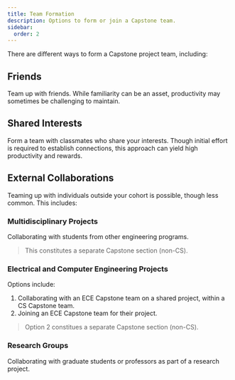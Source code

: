 ```yaml
---
title: Team Formation
description: Options to form or join a Capstone team.
sidebar:
  order: 2
---
```


There are different ways to form a Capstone project team, including:

## Friends

Team up with friends. While familiarity can be an asset, productivity may sometimes be challenging to maintain.

## Shared Interests

Form a team with classmates who share your interests. Though initial effort is required to establish connections, this approach can yield high productivity and rewards.

## External Collaborations

Teaming up with individuals outside your cohort is possible, though less common. This includes:

### Multidisciplinary Projects

Collaborating with students from other engineering programs.

> This constitutes a separate Capstone section (non-CS).

### Electrical and Computer Engineering Projects

Options include:

1. Collaborating with an ECE Capstone team on a shared project, within a CS Capstone team.
2. Joining an ECE Capstone team for their project.

> Option 2 constitues a separate Capstone section (non-CS).

### Research Groups

Collaborating with graduate students or professors as part of a research project.